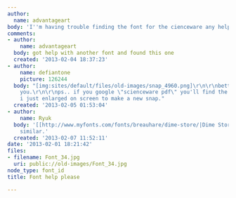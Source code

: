 ```yaml
---
author:
  name: advantageart
body: 'I''m having trouble finding the font for the cienceware any help is much appreciated '
comments:
- author:
    name: advantageart
  body: got help with another font and found this one
  created: '2013-02-04 18:37:23'
- author:
    name: defiantone
    picture: 126244
  body: "[img:sites/default/files/old-images/snap_4960.png]\r\n\r\nbetter sample for
    you.\r\n\r\nps.. if you google \"scienceware pdf\" you'll find the same example.
    i just enlarged on screen to make a new snap."
  created: '2013-02-05 01:53:04'
- author:
    name: Ryuk
  body: '[[http://www.myfonts.com/fonts/breauhare/dime-store/|Dime Store]] is loosely
    similar.'
  created: '2013-02-07 11:52:11'
date: '2013-02-01 18:21:42'
files:
- filename: Font_34.jpg
  uri: public://old-images/Font_34.jpg
node_type: font_id
title: Font help please

---
```


